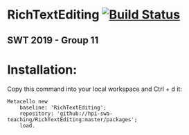 # RichTextEditing [![Build Status](https://travis-ci.org/hpi-swa-teaching/RichTextEditing.svg?branch=master)](https://travis-ci.org/hpi-swa-teaching/RichTextEditing)
## SWT 2019 - Group 11

# Installation:
Copy this command into your local workspace and Ctrl + d it:  
``` Smalltalk
Metacello new
	baseline: 'RichTextEditing';
	repository: 'github://hpi-swa-teaching/RichTextEditing:master/packages';
	load.
```
